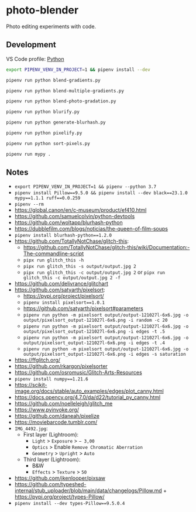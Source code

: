 # photo-blender

Photo editing experiments with code.

## Development

VS Code profile: [Python](https://github.com/joaopalmeiro/vscode-profiles/tree/main/Python)

```bash
export PIPENV_VENV_IN_PROJECT=1 && pipenv install --dev
```

```bash
pipenv run python blend-gradients.py
```

```bash
pipenv run python blend-multiple-gradients.py
```

```bash
pipenv run python blend-photo-gradation.py
```

```bash
pipenv run python blurify.py
```

```bash
pipenv run python generate-blurhash.py
```

```bash
pipenv run python pixelify.py
```

```bash
pipenv run python sort-pixels.py
```

```bash
pipenv run mypy .
```

## Notes

- `export PIPENV_VENV_IN_PROJECT=1 && pipenv --python 3.7`
- `pipenv install Pillow==9.5.0 && pipenv install --dev black==23.1.0 mypy==1.1.1 ruff==0.0.259`
- `pipenv --rm`
- https://global.canon/en/c-museum/product/ef410.html
- https://github.com/samuelcolvin/python-devtools
- https://github.com/woltapp/blurhash-python
- https://dubblefilm.com/blogs/noticias/the-queen-of-film-soups
- `pipenv install blurhash-python==1.2.0`
- https://github.com/TotallyNotChase/glitch-this:
  - https://github.com/TotallyNotChase/glitch-this/wiki/Documentation:-The-commandline-script
  - `pipx run glitch_this -h`
  - `pipx run glitch_this -s output/output.jpg 2`
  - `pipx run glitch_this -c output/output.jpg 2` or `pipx run glitch_this -c output/output.jpg 2 -f`
- https://github.com/delivrance/glitchart
- https://github.com/satyarth/pixelsort:
  - https://pypi.org/project/pixelsort/
  - `pipenv install pixelsort==1.0.1`
  - https://github.com/satyarth/pixelsort#parameters
  - `pipenv run python -m pixelsort output/output-121027l-6x6.jpg -o output/pixelsort_output-121027l-6x6.png -i random -c 20`
  - `pipenv run python -m pixelsort output/output-121027l-6x6.jpg -o output/pixelsort_output-121027l-6x6.png -i edges -t .5`
  - `pipenv run python -m pixelsort output/output-121027l-6x6.jpg -o output/pixelsort_output-121027l-6x6.png -i edges -t .4`
  - `pipenv run python -m pixelsort output/output-121027l-6x6.jpg -o output/pixelsort_output-121027l-6x6.png -i edges -s saturation`
- https://ffglitch.org/
- https://github.com/rkargon/pixelsorter
- https://github.com/osromusic/Glitch-Arts-Resources
- `pipenv install numpy==1.21.6`
- https://scikit-image.org/docs/stable/auto_examples/edges/plot_canny.html
- https://docs.opencv.org/4.7.0/da/d22/tutorial_py_canny.html
- https://github.com/noelleleigh/glitch_me
- https://www.pyinvoke.org/
- https://github.com/daneah/pixelize
- https://moviebarcode.tumblr.com/
- `IMG_4492.jpg`:
  - First layer (Lightroom):
    - `Light` > `Exposure` > `− 3,00`
    - `Optics` > Enable `Remove Chromatic Aberration`
    - `Geometry` > `Upright` > `Auto`
  - Third layer (Lightroom):
    - B&W
    - `Effects` > `Texture` > `50`
- https://github.com/jkenlooper/pixsaw
- https://github.com/typeshed-internal/stub_uploader/blob/main/data/changelogs/Pillow.md + https://pypi.org/project/types-Pillow/
- `pipenv install --dev types-Pillow==9.5.0.4`
